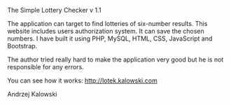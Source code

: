 The Simple Lottery Checker v 1.1

The application can target to find lotteries of six-number results.
This website includes users authorization system. It can save the chosen numbers.
I have built it using PHP, MySQL, HTML, CSS, JavaScript and Bootstrap.

The author tried really hard to make the application very good but he is not responsible for any errors.

You can see how it works:
http://lotek.kalowski.com

Andrzej Kalowski